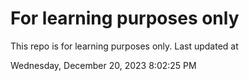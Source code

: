 # For learning purposes only
This repo is for learning purposes only.
Last updated at

Wednesday, December 20, 2023 8:02:25 PM


